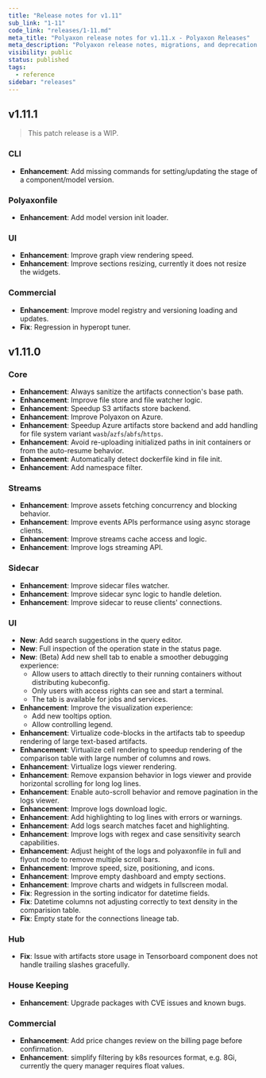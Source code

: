 ```yaml
---
title: "Release notes for v1.11"
sub_link: "1-11"
code_link: "releases/1-11.md"
meta_title: "Polyaxon release notes for v1.11.x - Polyaxon Releases"
meta_description: "Polyaxon release notes, migrations, and deprecation notes for v1.11.x."
visibility: public
status: published
tags:
  - reference
sidebar: "releases"
---
```


## v1.11.1

> This patch release is a WIP.

### CLI

 * **Enhancement**: Add missing commands for setting/updating the stage of a component/model version.

### Polyaxonfile

 * **Enhancement**: Add model version init loader.

### UI

 * **Enhancement**: Improve graph view rendering speed.
 * **Enhancement**: Improve sections resizing, currently it does not resize the widgets.

### Commercial

 * **Enhancement**: Improve model registry and versioning loading and updates.
 * **Fix**: Regression in hyperopt tuner.

## v1.11.0

### Core

 * **Enhancement**: Always sanitize the artifacts connection's base path.
 * **Enhancement**: Improve file store and file watcher logic.
 * **Enhancement**: Speedup S3 artifacts store backend.
 * **Enhancement**: Improve Polyaxon on Azure.
 * **Enhancement**: Speedup Azure artifacts store backend and add handling for file system variant `wasb`/`azfs`/`abfs`/`https`.
 * **Enhancement**: Avoid re-uploading initialized paths in init containers or from the auto-resume behavior.
 * **Enhancement**: Automatically detect dockerfile kind in file init.
 * **Enhancement**: Add namespace filter.

### Streams

 * **Enhancement**: Improve assets fetching concurrency and blocking behavior.
 * **Enhancement**: Improve events APIs performance using async storage clients.
 * **Enhancement**: Improve streams cache access and logic.
 * **Enhancement**: Improve logs streaming API.

### Sidecar

 * **Enhancement**: Improve sidecar files watcher.
 * **Enhancement**: Improve sidecar sync logic to handle deletion.
 * **Enhancement**: Improve sidecar to reuse clients' connections. 

### UI

 * **New**: Add search suggestions in the query editor.
 * **New**: Full inspection of the operation state in the status page.
 * **New**: (Beta) Add new shell tab to enable a smoother debugging experience:
    * Allow users to attach directly to their running containers without distributing kubeconfig.
    * Only users with access rights can see and start a terminal.
    * The tab is available for jobs and services.
 * **Enhancement**: Improve the visualization experience:
    * Add new tooltips option.
    * Allow controlling legend.
 * **Enhancement**: Virtualize code-blocks in the artifacts tab to speedup rendering of large text-based artifacts.
 * **Enhancement**: Virtualize cell rendering to speedup rendering of the comparison table with large number of columns and rows.
 * **Enhancement**: Virtualize logs viewer rendering.
 * **Enhancement**: Remove expansion behavior in logs viewer and provide horizontal scrolling for long log lines. 
 * **Enhancement**: Enable auto-scroll behavior and remove pagination in the logs viewer.
 * **Enhancement**: Improve logs download logic.
 * **Enhancement**: Add highlighting to log lines with errors or warnings.
 * **Enhancement**: Add logs search matches facet and highlighting.
 * **Enhancement**: Improve logs with regex and case sensitivity search capabilities. 
 * **Enhancement**: Adjust height of the logs and polyaxonfile in full and flyout mode to remove multiple scroll bars.
 * **Enhancement**: Improve speed, size, positioning, and icons.
 * **Enhancement**: Improve empty dashboard and empty sections.
 * **Enhancement**: Improve charts and widgets in fullscreen modal.
 * **Fix**: Regression in the sorting indicator for datetime fields.
 * **Fix**: Datetime columns not adjusting correctly to text density in the comparision table.
 * **Fix**: Empty state for the connections lineage tab.  

### Hub

 * **Fix**: Issue with artifacts store usage in Tensorboard component does not handle trailing slashes gracefully.

### House Keeping

 * **Enhancement**: Upgrade packages with CVE issues and known bugs.

### Commercial

 * **Enhancement**: Add price changes review on the billing page before confirmation.
 * **Enhancement**: simplify filtering by k8s resources format, e.g. 8Gi, currently the query manager requires float values.
